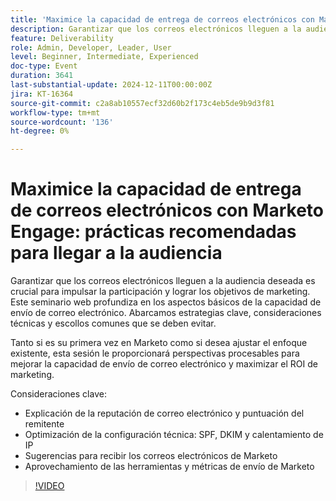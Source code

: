 ```yaml
---
title: 'Maximice la capacidad de entrega de correos electrónicos con Marketo: prácticas recomendadas para llegar a la audiencia'
description: Garantizar que los correos electrónicos lleguen a la audiencia deseada es crucial para impulsar la participación y lograr los objetivos de marketing.
feature: Deliverability
role: Admin, Developer, Leader, User
level: Beginner, Intermediate, Experienced
doc-type: Event
duration: 3641
last-substantial-update: 2024-12-11T00:00:00Z
jira: KT-16364
source-git-commit: c2a8ab10557ecf32d60b2f173c4eb5de9b9d3f81
workflow-type: tm+mt
source-wordcount: '136'
ht-degree: 0%

---
```



# Maximice la capacidad de entrega de correos electrónicos con Marketo Engage: prácticas recomendadas para llegar a la audiencia

Garantizar que los correos electrónicos lleguen a la audiencia deseada es crucial para impulsar la participación y lograr los objetivos de marketing. Este seminario web profundiza en los aspectos básicos de la capacidad de envío de correo electrónico. Abarcamos estrategias clave, consideraciones técnicas y escollos comunes que se deben evitar.

Tanto si es su primera vez en Marketo como si desea ajustar el enfoque existente, esta sesión le proporcionará perspectivas procesables para mejorar la capacidad de envío de correo electrónico y maximizar el ROI de marketing.

Consideraciones clave:

- Explicación de la reputación de correo electrónico y puntuación del remitente
- Optimización de la configuración técnica: SPF, DKIM y calentamiento de IP
- Sugerencias para recibir los correos electrónicos de Marketo
- Aprovechamiento de las herramientas y métricas de envío de Marketo

>[!VIDEO](https://video.tv.adobe.com/v/3435343/?learn=on&enablevpops)
